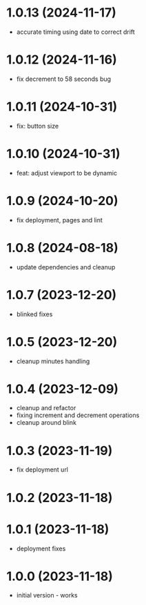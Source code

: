 # 1.0.13 (2024-11-17)

* accurate timing using date to correct drift

# 1.0.12 (2024-11-16)

* fix decrement to 58 seconds bug

# 1.0.11 (2024-10-31)

* fix: button size

# 1.0.10 (2024-10-31)

* feat: adjust viewport to be dynamic

# 1.0.9 (2024-10-20)

* fix deployment, pages and lint

# 1.0.8 (2024-08-18)

* update dependencies and cleanup

# 1.0.7 (2023-12-20)

* blinked fixes

# 1.0.5 (2023-12-20)

* cleanup minutes handling

# 1.0.4 (2023-12-09)

* cleanup and refactor
* fixing increment and decrement operations
* cleanup around blink


# 1.0.3 (2023-11-19)

* fix deployment url

# 1.0.2 (2023-11-18)
# 1.0.1 (2023-11-18)

* deployment fixes

# 1.0.0 (2023-11-18)

* initial version - works
